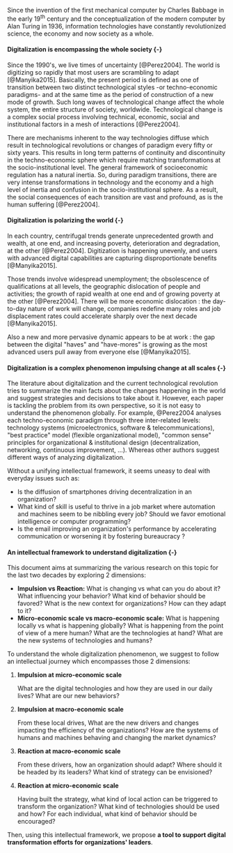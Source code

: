 Since the invention of the first mechanical computer by Charles Babbage in the early 19<sup>th</sup> century and the conceptualization of the modern computer by Alan Turing in 1936, information technologies have constantly revolutionized science, the economy and now society as a whole.

#### Digitalization is encompassing the whole society {-}

Since the 1990's, we live times of uncertainty [@Perez2004]. The world is digitizing so rapidly that most users are scrambling to adapt [@Manyika2015]. Basically, the present period is defined as one of transition between two distinct technological styles -or techno-economic paradigms- and at the same time as the period of construction of a new mode of growth. Such long waves of technological change affect the whole system, the entire structure of society, worldwide. Technological change is a complex social process involving technical, economic, social and institutional factors in a mesh of interactions [@Perez2004].

There are mechanisms inherent to the way technologies diffuse which result in technological revolutions or changes of paradigm every fifty or sixty years. This results in long term patterns of continuity and discontinuity in the techno-economic sphere which require matching transformations at the socio-institutional level. The general framework of socioeconomic regulation has a natural inertia. So, during paradigm transitions, there are very intense transformations in technology and the economy and a high level of inertia and confusion in the socio-institutional sphere. As a result, the social consequences of each transition are vast and profound, as is the human suffering [@Perez2004].

#### Digitalization is polarizing the world {-}

In each country, centrifugal trends generate unprecedented growth and wealth, at one end, and increasing poverty, deterioration and degradation, at the other [@Perez2004]. Digitization is happening unevenly, and users with advanced digital capabilities are capturing disproportionate benefits [@Manyika2015].

Those trends involve widespread unemployment; the obsolescence of qualifications at all levels, the geographic dislocation of people and activities; the growth of rapid wealth at one end and of growing poverty at the other [@Perez2004]. There will be more economic dislocation : the day-to-day nature of work will change, companies redefine many roles and job displacement rates could accelerate sharply over the next decade [@Manyika2015].

Also a new and more pervasive dynamic appears to be at work : the gap between the digital "haves" and "have-mores" is growing as the most advanced users pull away from everyone else [@Manyika2015].

#### Digitalization is a complex phenomenon impulsing change at all scales {-}

The literature about digitalization and the current technological revolution tries to summarize the main facts about the changes happening in the world and suggest strategies and decisions to take about it. However, each paper is tackling the problem from its own perspective, so it is not easy to understand the phenomenon globally. For example, @Perez2004 analyses each techno-economic paradigm through three inter-related levels: technology systems (microelectronics, software & telecommunications), "best practice" model (flexible organizational model), "common sense" principles for organizational & institutional design (decentralization, networking, continuous improvement, ...). Whereas other authors suggest different ways of analyzing digitalization.

Without a unifying intellectual framework, it seems uneasy to deal with everyday issues such as:

- Is the diffusion of smartphones driving decentralization in an organization?
- What kind of skill is useful to thrive in a job market where automation and machines seem to be nibbling every job? Should we favor emotional intelligence or computer programming?
- Is the email improving an organization's performance by accelerating communication or worsening it by fostering bureaucracy ?

#### An intellectual framework to understand digitalization {-}

This document aims at summarizing the various research on this topic for the last two decades by exploring 2 dimensions:

- **Impulsion vs Reaction:** What is changing vs what can you do about it? What influencing your behavior? What kind of behavior should be favored? What is the new context for organizations? How can they adapt to it?
- **Micro-economic scale vs macro-economic scale:** What is happening locally vs what is happening globally? What is happening from the point of view of a mere human? What are the technologies at hand? What are the new systems of technologies and humans?

To understand the whole digitalization phenomenon, we suggest to follow an intellectual journey which encompasses those 2 dimensions:

1. **Impulsion at micro-economic scale**

    What are the digital technologies and how they are used in our daily lives? What are our new behaviors?

2. **Impulsion at macro-economic scale**

    From these local drives, What are the new drivers and changes impacting the efficiency of the organizations? How are the systems of humans and machines behaving and changing the market dynamics?

3. **Reaction at macro-economic scale**

    From these drivers, how an organization should adapt? Where should it be headed by its leaders? What kind of strategy can be envisioned?

4. **Reaction at micro-economic scale**

    Having built the strategy, what kind of local action can be triggered to transform the organization? What kind of technologies should be used and how? For each individual, what kind of behavior should be encouraged?

Then, using this intellectual framework, we propose **a tool to support digital transformation efforts for organizations' leaders**.
